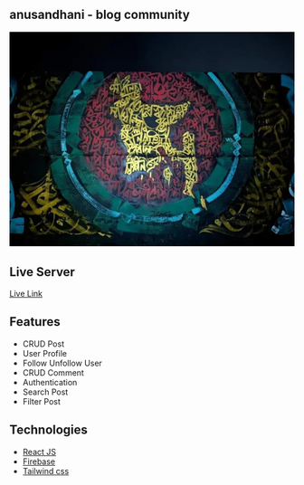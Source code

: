 
## anusandhani - blog community

<img src="./public/mediumBanner.png" alt="banner-image"/>

## Live Server

[Live Link](https://medium-blog1.netlify.app/)

## Features

- CRUD Post
- User Profile
- Follow Unfollow User
- CRUD Comment
- Authentication
- Search Post
- Filter Post

## Technologies 

- [React JS](https://reactjs.org/docs/getting-started.html)
- [Firebase](https://firebase.google.com/?gad_source=1&gclid=Cj0KCQiA-62tBhDSARIsAO7twbZfIBRLkw-1Uz_ygeLOlRmiqz8ZkAsPf0ETsiUBLuYPhWbq4AKo6YcaApWAEALw_wcB&gclsrc=aw.ds)
- [Tailwind css](https://tailwindcss.com/)
